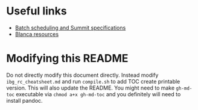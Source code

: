 
# Useful links

 - [Batch scheduling and Summit specifications](https://www.rc.colorado.edu/support/user-guide/batch-queueing.html)
 - [Blanca resources](https://www.rc.colorado.edu/support/user-guide/compute-resources.html#blanca)

# Modifying this README

Do not directly modify this document directly. Instead modify `ibg_rc_cheatsheet.md` and run `compile.sh` to add TOC create printable version. This will also update the README. You might need to make `gh-md-toc` executable via `chmod a+x gh-md-toc` and you definitely will need to install pandoc.
